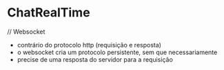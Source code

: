 # ChatRealTime

// Websocket 
- contrário do protocolo http (requisição e resposta)
- o websocket cria um protocolo persistente, sem que necessariamente
- precise de uma resposta do servidor para a requisição
  
